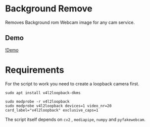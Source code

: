 # Background Remove
Removes Background rom Webcam image for any cam service.

## Demo
[!Demo](./sample.gif)


# Requirements
For the script to work you need to create a loopback camera first.

```
sudo apt install v4l2loopback-dkms

sudo modprobe -r v4l2loopback
sudo modprobe v4l2loopback devices=1 video_nr=20 card_label="v4l2loopback" exclusive_caps=1
```

The script itself depends on
`cv2` , `mediapipe`, `numpy` and `pyfakewebcam`.

